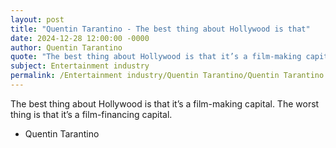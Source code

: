 ```yaml
---
layout: post
title: "Quentin Tarantino - The best thing about Hollywood is that"
date: 2024-12-28 12:00:00 -0000
author: Quentin Tarantino
quote: "The best thing about Hollywood is that it’s a film-making capital. The worst thing is that it’s a film-financing capital."
subject: Entertainment industry
permalink: /Entertainment industry/Quentin Tarantino/Quentin Tarantino - The best thing about Hollywood is that
---
```


The best thing about Hollywood is that it’s a film-making capital. The worst thing is that it’s a film-financing capital.

- Quentin Tarantino
